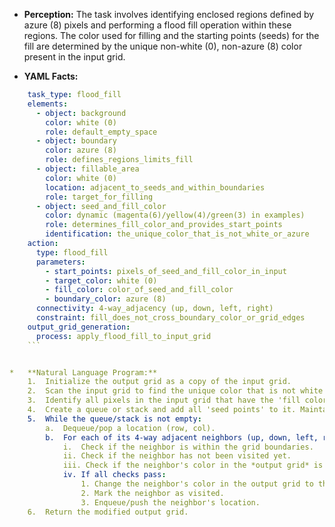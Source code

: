 *   **Perception:** The task involves identifying enclosed regions defined by azure (8) pixels and performing a flood fill operation within these regions. The color used for filling and the starting points (seeds) for the fill are determined by the unique non-white (0), non-azure (8) color present in the input grid.

*   **YAML Facts:**
    
```yaml
    task_type: flood_fill
    elements:
      - object: background
        color: white (0)
        role: default_empty_space
      - object: boundary
        color: azure (8)
        role: defines_regions_limits_fill
      - object: fillable_area
        color: white (0)
        location: adjacent_to_seeds_and_within_boundaries
        role: target_for_filling
      - object: seed_and_fill_color
        color: dynamic (magenta(6)/yellow(4)/green(3) in examples)
        role: determines_fill_color_and_provides_start_points
        identification: the_unique_color_that_is_not_white_or_azure
    action:
      type: flood_fill
      parameters:
        - start_points: pixels_of_seed_and_fill_color_in_input
        - target_color: white (0)
        - fill_color: color_of_seed_and_fill_color
        - boundary_color: azure (8)
      connectivity: 4-way_adjacency (up, down, left, right)
      constraint: fill_does_not_cross_boundary_color_or_grid_edges
    output_grid_generation:
      process: apply_flood_fill_to_input_grid
    ```


*   **Natural Language Program:**
    1.  Initialize the output grid as a copy of the input grid.
    2.  Scan the input grid to find the unique color that is not white (0) and not azure (8). This color is the 'fill color'.
    3.  Identify all pixels in the input grid that have the 'fill color'. These locations are the 'seed points'.
    4.  Create a queue or stack and add all 'seed points' to it. Maintain a set of visited locations to avoid redundant processing, initially containing the seed points.
    5.  While the queue/stack is not empty:
        a.  Dequeue/pop a location (row, col).
        b.  For each of its 4-way adjacent neighbors (up, down, left, right):
            i.  Check if the neighbor is within the grid boundaries.
            ii. Check if the neighbor has not been visited yet.
            iii. Check if the neighbor's color in the *output grid* is white (0).
            iv. If all checks pass:
                1. Change the neighbor's color in the output grid to the 'fill color'.
                2. Mark the neighbor as visited.
                3. Enqueue/push the neighbor's location.
    6.  Return the modified output grid.